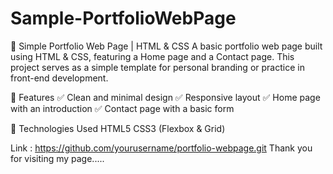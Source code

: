 # Sample-PortfolioWebPage
💼 Simple Portfolio Web Page | HTML & CSS
A basic portfolio web page built using HTML & CSS, featuring a Home page and a Contact page. This project serves as a simple template for personal branding or practice in front-end development.

🚀 Features
✅ Clean and minimal design
✅ Responsive layout
✅ Home page with an introduction
✅ Contact page with a basic form

📌 Technologies Used
HTML5
CSS3 (Flexbox & Grid)




Link : https://github.com/yourusername/portfolio-webpage.git
Thank you for visiting my page.....
